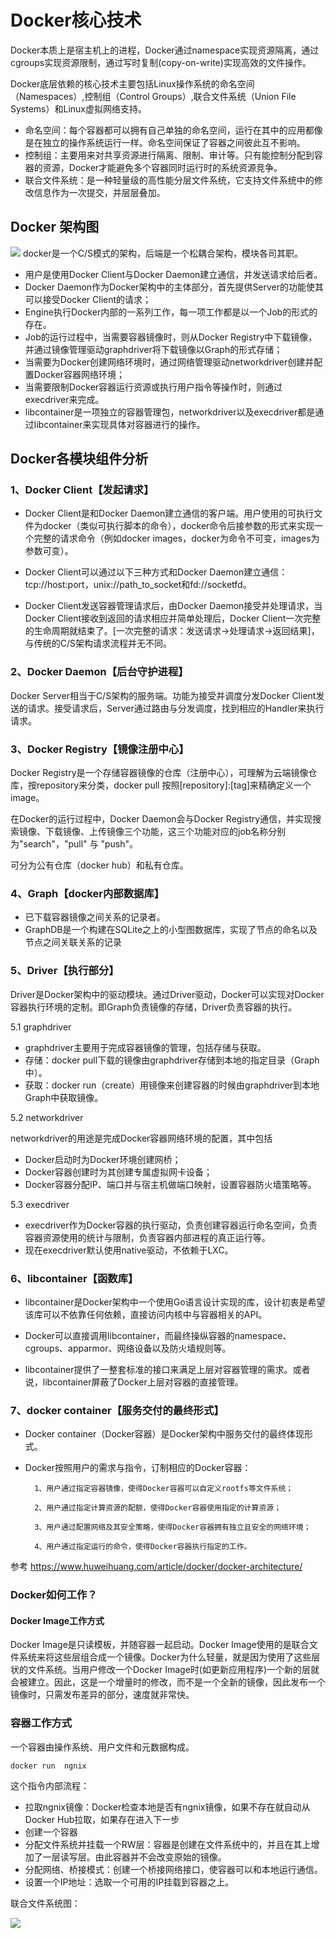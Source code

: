 # Docker核心技术
Docker本质上是宿主机上的进程，Docker通过namespace实现资源隔离，通过cgroups实现资源限制，通过写时复制(copy-on-write)实现高效的文件操作。

Docker底层依赖的核心技术主要包括Linux操作系统的命名空间（Namespaces）,控制组（Control Groups）,联合文件系统（Union File Systems）和Linux虚拟网络支持。

- 命名空间：每个容器都可以拥有自己单独的命名空间，运行在其中的应用都像是在独立的操作系统运行一样。命名空间保证了容器之间彼此互不影响。
- 控制组：主要用来对共享资源进行隔离、限制、审计等。只有能控制分配到容器的资源，Docker才能避免多个容器同时运行时的系统资源竞争。
- 联合文件系统：是一种轻量级的高性能分层文件系统，它支持文件系统中的修改信息作为一次提交，并层层叠加。
## Docker 架构图
![](https://github.com/gmg0829/Img/blob/master/dockerImg/docker-architecture.jpg?raw=true)
docker是一个C/S模式的架构，后端是一个松耦合架构，模块各司其职。

- 用户是使用Docker Client与Docker Daemon建立通信，并发送请求给后者。
- Docker Daemon作为Docker架构中的主体部分，首先提供Server的功能使其可以接受Docker Client的请求；
- Engine执行Docker内部的一系列工作，每一项工作都是以一个Job的形式的存在。
- Job的运行过程中，当需要容器镜像时，则从Docker Registry中下载镜像，并通过镜像管理驱动graphdriver将下载镜像以Graph的形式存储；
- 当需要为Docker创建网络环境时，通过网络管理驱动networkdriver创建并配置Docker容器网络环境；
- 当需要限制Docker容器运行资源或执行用户指令等操作时，则通过execdriver来完成。
- libcontainer是一项独立的容器管理包，networkdriver以及execdriver都是通过libcontainer来实现具体对容器进行的操作。

## Docker各模块组件分析
### 1、Docker Client【发起请求】
- Docker Client是和Docker Daemon建立通信的客户端。用户使用的可执行文件为docker（类似可执行脚本的命令），docker命令后接参数的形式来实现一个完整的请求命令（例如docker images，docker为命令不可变，images为参数可变）。

- Docker Client可以通过以下三种方式和Docker Daemon建立通信：tcp://host:port，unix://path_to_socket和fd://socketfd。

- Docker Client发送容器管理请求后，由Docker Daemon接受并处理请求，当Docker Client接收到返回的请求相应并简单处理后，Docker Client一次完整的生命周期就结束了。[一次完整的请求：发送请求→处理请求→返回结果]，与传统的C/S架构请求流程并无不同。

### 2、Docker Daemon【后台守护进程】

Docker Server相当于C/S架构的服务端。功能为接受并调度分发Docker Client发送的请求。接受请求后，Server通过路由与分发调度，找到相应的Handler来执行请求。

### 3、Docker Registry【镜像注册中心】
Docker Registry是一个存储容器镜像的仓库（注册中心），可理解为云端镜像仓库，按repository来分类，docker pull 按照[repository]:[tag]来精确定义一个image。

在Docker的运行过程中，Docker Daemon会与Docker Registry通信，并实现搜索镜像、下载镜像、上传镜像三个功能，这三个功能对应的job名称分别为"search"，"pull" 与 "push"。

可分为公有仓库（docker hub）和私有仓库。

### 4、Graph【docker内部数据库】

- 已下载容器镜像之间关系的记录者。
- GraphDB是一个构建在SQLite之上的小型图数据库，实现了节点的命名以及节点之间关联关系的记录

### 5、Driver【执行部分】
Driver是Docker架构中的驱动模块。通过Driver驱动，Docker可以实现对Docker容器执行环境的定制。即Graph负责镜像的存储，Driver负责容器的执行。

5.1 graphdriver

- graphdriver主要用于完成容器镜像的管理，包括存储与获取。
- 存储：docker pull下载的镜像由graphdriver存储到本地的指定目录（Graph中）。
- 获取：docker run（create）用镜像来创建容器的时候由graphdriver到本地Graph中获取镜像。

5.2 networkdriver

networkdriver的用途是完成Docker容器网络环境的配置，其中包括

- Docker启动时为Docker环境创建网桥；
- Docker容器创建时为其创建专属虚拟网卡设备；
- Docker容器分配IP、端口并与宿主机做端口映射，设置容器防火墙策略等。

5.3 execdriver

- execdriver作为Docker容器的执行驱动，负责创建容器运行命名空间，负责容器资源使用的统计与限制，负责容器内部进程的真正运行等。
- 现在execdriver默认使用native驱动，不依赖于LXC。

### 6、libcontainer【函数库】

- libcontainer是Docker架构中一个使用Go语言设计实现的库，设计初衷是希望该库可以不依靠任何依赖，直接访问内核中与容器相关的API。

- Docker可以直接调用libcontainer，而最终操纵容器的namespace、cgroups、apparmor、网络设备以及防火墙规则等。

- libcontainer提供了一整套标准的接口来满足上层对容器管理的需求。或者说，libcontainer屏蔽了Docker上层对容器的直接管理。


### 7、docker container【服务交付的最终形式】

- Docker container（Docker容器）是Docker架构中服务交付的最终体现形式。
- Docker按照用户的需求与指令，订制相应的Docker容器：

        1、用户通过指定容器镜像，使得Docker容器可以自定义rootfs等文件系统；
        
        2、用户通过指定计算资源的配额，使得Docker容器使用指定的计算资源；

        3、用户通过配置网络及其安全策略，使得Docker容器拥有独立且安全的网络环境；

        4、用户通过指定运行的命令，使得Docker容器执行指定的工作。

参考  https://www.huweihuang.com/article/docker/docker-architecture/


### Docker如何工作？

#### Docker Image工作方式

Docker Image是只读模板，并随容器一起启动。Docker Image使用的是联合文件系统来将这些层组合成一个镜像。Docker为什么轻量，就是因为使用了这些层状的文件系统。当用户修改一个Docker Image时(如更新应用程序)一个新的层就会被建立。因此，这是一个增量时的修改，而不是一个全新的镜像，因此发布一个镜像时，只需发布差异的部分，速度就非常快。

### 容器工作方式

一个容器由操作系统、用户文件和元数据构成。
```
docker run  ngnix 
```
这个指令内部流程：
- 拉取ngnix镜像：Docker检查本地是否有ngnix镜像，如果不存在就自动从Docker Hub拉取，如果存在进入下一步
- 创建一个容器
- 分配文件系统并挂载一个RW层：容器是创建在文件系统中的，并且在其上增加了一层读写层。由此容器并不会改变原始的镜像。
- 分配网络、桥接模式：创建一个桥接网络接口，使容器可以和本地运行通信。
- 设置一个IP地址：选取一个可用的IP挂载到容器之上。

联合文件系统图：

![](https://github.com/gmg0829/Img/blob/master/dockerImg/union-arc.png?raw=true)